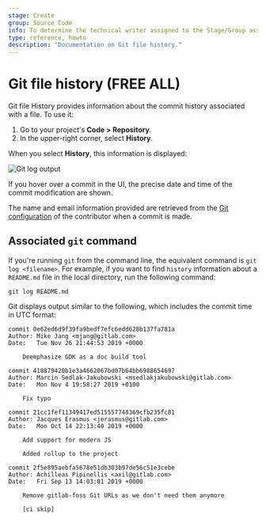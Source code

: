 ```yaml
---
stage: Create
group: Source Code
info: To determine the technical writer assigned to the Stage/Group associated with this page, see https://about.gitlab.com/handbook/product/ux/technical-writing/#assignments
type: reference, howto
description: "Documentation on Git file history."
---
```


# Git file history **(FREE ALL)**

Git file History provides information about the commit history associated
with a file. To use it:

1. Go to your project's **Code > Repository**.
1. In the upper-right corner, select **History**.

When you select **History**, this information is displayed:

![Git log output](img/file_history_output_v12_6.png "History button output")

If you hover over a commit in the UI, the precise date and time of the commit modification
are shown.

The name and email information provided are retrieved from the
[Git configuration](https://git-scm.com/book/en/v2/Customizing-Git-Git-Configuration)
of the contributor when a commit is made.

## Associated `git` command

If you're running `git` from the command line, the equivalent command
is `git log <filename>`. For example, if you want to find `history`
information about a `README.md` file in the local directory, run the
following command:

```shell
git log README.md
```

Git displays output similar to the following, which includes the commit
time in UTC format:

```shell
commit 0e62ed6d9f39fa9bedf7efc6edd628b137fa781a
Author: Mike Jang <mjang@gitlab.com>
Date:   Tue Nov 26 21:44:53 2019 +0000

    Deemphasize GDK as a doc build tool

commit 418879420b1e3a4662067bd07b64bb6988654697
Author: Marcin Sedlak-Jakubowski <msedlakjakubowski@gitlab.com>
Date:   Mon Nov 4 19:58:27 2019 +0100

    Fix typo

commit 21cc1fef11349417ed515557748369cfb235fc81
Author: Jacques Erasmus <jerasmus@gitlab.com>
Date:   Mon Oct 14 22:13:40 2019 +0000

    Add support for modern JS

    Added rollup to the project

commit 2f5e895aebfa5678e51db303b97de56c51e3cebe
Author: Achilleas Pipinellis <axil@gitlab.com>
Date:   Fri Sep 13 14:03:01 2019 +0000

    Remove gitlab-foss Git URLs as we don't need them anymore

    [ci skip]
```
